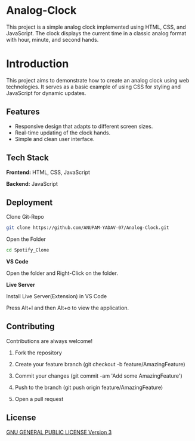 # Analog-Clock

This project is a simple analog clock implemented using HTML, CSS, and JavaScript. The clock displays the current time in a classic analog format with hour, minute, and second hands.


# Introduction

This project aims to demonstrate how to create an analog clock using web technologies. It serves as a basic example of using CSS for styling and JavaScript for dynamic updates.

## Features

- Responsive design that adapts to different screen sizes.
- Real-time updating of the clock hands.
- Simple and clean user interface.

## Tech Stack

**Frontend:** HTML, CSS, JavaScript

**Backend:** JavaScript


## Deployment

Clone Git-Repo

```bash
git clone https://github.com/ANUPAM-YADAV-07/Analog-Clock.git
```

Open the Folder

```bash
cd Spotify_Clone
```

**VS Code**

Open the folder and Right-Click on the folder.

**Live Server**

Install Live Server(Extension) in VS Code

Press Alt+l and then Alt+o to view the application.
## Contributing

Contributions are always welcome!

1. Fork the repository

2. Create your feature branch (git checkout -b feature/AmazingFeature)

3. Commit your changes (git commit -am 'Add some AmazingFeature')

4. Push to the branch (git push origin feature/AmazingFeature)

5. Open a pull request

## License

[ GNU GENERAL PUBLIC LICENSE Version 3](https://choosealicense.com/licenses/gpl-3.0/)
